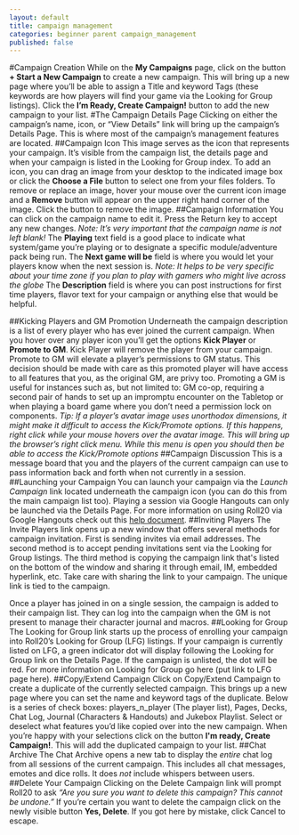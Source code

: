 ```yaml
---
layout: default
title: campaign management
categories: beginner parent campaign_management
published: false
---
```


#Campaign Creation
While on the **My Campaigns** page, click on the button **+ Start a New Campaign** to create a new campaign. This will bring up a new page where you’ll be able to assign a Title and keyword Tags (these keywords are how players will find your game via the Looking for Group listings). Click the **I’m Ready, Create Campaign!** button to add the new campaign to your list.
#The Campaign Details Page
Clicking on either the campaign’s name, icon, or “View Details” link will bring up the campaign’s Details Page. This is where most of the campaign’s management features are located.
##Campaign Icon
This image serves as the icon that represents your campaign. It’s visible from the campaign list, the details page and when your campaign is listed in the Looking for Group index. To add an icon, you can drag an image from your desktop to the indicated image box or click the **Choose a File** button to select one from your files folders. To remove or replace an image, hover your mouse over the current icon image and a **Remove** button will appear on the upper right hand corner of the image. Click the button to remove the image.
##Campaign Information
You can click on the campaign name to edit it. Press the Return key to accept any new changes. *Note: It’s very important that the campaign name is not left blank!* The **Playing** text field is a good place to indicate what system/game you’re playing or to designate a specific module/adventure pack being run. The **Next game will be** field is where you would let your players know when the next session is. *Note: It helps to be very specific about your time zone if you plan to play with gamers who might live across the globe* The **Description** field is where you can post instructions for first time players, flavor text for your campaign or anything else that would be helpful.

##Kicking Players and GM Promotion
Underneath the campaign description is a list of every player who has ever joined the current campaign. When you hover over any player icon you’ll get the options **Kick Player** or **Promote to GM**. Kick Player will remove the player from your campaign. Promote to GM will elevate a player’s permissions to GM status. This decision should be made with care as this promoted player will have access to all features that you, as the original GM, are privy too. Promoting a GM is useful for instances such as, but not limited to: GM co-op, requiring a second pair of hands to set up an impromptu encounter on the Tabletop or when playing a board game where you don’t need a permission lock on components.
*Tip: If a player’s avatar image uses unorthodox dimensions, it might make it difficult to access the Kick/Promote options. If this happens, right click while your mouse hovers over the avatar image. This will bring up the browser’s right click menu. While this menu is open you should then be able to access the Kick/Promote options*
##Campaign Discussion
This is a message board that you and the players of the current campaign can use to pass information back and forth when not currently in a session.
##Launching your Campaign
You can launch your campaign via the *Launch Campaign* link located underneath the campaign icon (you can do this from the main campaign list too). 
Playing a session via Google Hangouts can only be launched via the Details Page. For more information on using Roll20 via Google Hangouts check out this [help document]( /misc-playing-in-google-plus).
##Inviting Players
The Invite Players link opens up a new window that offers several methods for campaign invitation. First is sending invites via email addresses. The second method is to accept pending invitations sent via the Looking for Group listings. The third method is copying the campaign link that's listed on the bottom of the window and sharing it through email, IM, embedded hyperlink, etc. Take care with sharing the link to your campaign. The unique link is tied to the campaign.

Once a player has joined in on a single session, the campaign is added to their campaign list. They can log into the campaign when the GM is not present to manage their character journal and macros.
##Looking for Group 
The Looking for Group link starts up the process of enrolling your campaign into Roll20’s Looking for Group (LFG) listings. If your campaign is currently listed on LFG, a green indicator dot will display following the Looking for Group link on the Details Page. If the campaign is unlisted, the dot will be red. For more information on Looking for Group go here (put link to LFG page here).
##Copy/Extend Campaign
Click on Copy/Extend Campaign to create a duplicate of the currently selected campaign. This brings up a new page where you can set the name and keyword tags of the duplicate. Below is a series of check boxes: players_n_player (The player list), Pages, Decks, Chat Log, Journal (Characters & Handouts) and Jukebox Playlist. Select or deselect what features you’d like copied over into the new campaign. When you’re happy with your selections click on the button **I'm ready, Create Campaign!**. This will add the duplicated campaign to your list.
##Chat Archive
The Chat Archive opens a new tab to display the *entire* chat log from all sessions of the current campaign. This includes all chat messages, emotes and dice rolls. It does *not* include whispers between users.
##Delete Your Campaign
Clicking on the Delete Campaign link will prompt Roll20 to ask *“Are you sure you want to delete this campaign? This cannot be undone.”* If you’re certain you want to delete the campaign click on the newly visible button **Yes, Delete**. If you got here by mistake, click Cancel to escape.